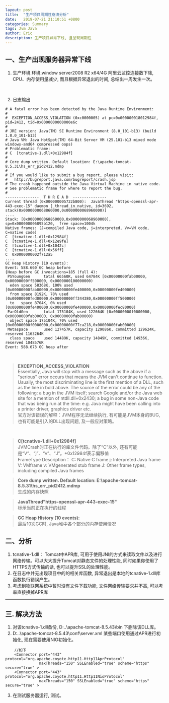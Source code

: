 ```yaml
---
layout: post
title:  "生产项目周期性崩溃分析"
date:   2019-07-21 21:10:51 +0800
categories: Summary
tags: Jvm Java
author: Eric
description: 生产项目异常下线, 且呈现周期性
---
```

   
## 一、生产出现服务器异常下线
1. 生产环境
环境:window server2008 R2 x64/4G
阿里云监控连接数下降, CPU、内存使用量减少, 而且根据异常退出的时间, 总结出一周发生一次。    
<br>  

2. 日志输出
```     
# A fatal error has been detected by the Java Runtime Environment:
#
#  EXCEPTION_ACCESS_VIOLATION (0xc0000005) at pc=0x000000018012984f, pid=2412, tid=0x0000000000000e6c
#
# JRE version: Java(TM) SE Runtime Environment (8.0_101-b13) (build 1.8.0_101-b13)
# Java VM: Java HotSpot(TM) 64-Bit Server VM (25.101-b13 mixed mode windows-amd64 compressed oops)
# Problematic frame:
# C  [tcnative-1.dll+0x12984f]
#
# Core dump written. Default location: E:\apache-tomcat-8.5.31\hs_err_pid2412.mdmp
#
# If you would like to submit a bug report, please visit:
#   http://bugreport.java.com/bugreport/crash.jsp
# The crash happened outside the Java Virtual Machine in native code.
# See problematic frame for where to report the bug.
#
---------------  T H R E A D  ---------------
Current thread (0x000000005722b800):  JavaThread "https-openssl-apr-443-exec-15" daemon [_thread_in_native, id=3692, stack(0x0000000068860000,0x0000000068960000)]    
....    
Stack: [0x0000000068860000,0x0000000068960000],  sp=0x000000006895b120,  free space=1004k
Native frames: (J=compiled Java code, j=interpreted, Vv=VM code, C=native code)
C  [tcnative-1.dll+0x12984f]
C  [tcnative-1.dll+0x12e9fe]
C  [tcnative-1.dll+0x1042c]
C  [tcnative-1.dll+0x56ff]
C  0x0000000002f712a5    
....    
GC Heap History (10 events):
Event: 588.660 GC heap before
{Heap before GC invocations=185 (full 4):
 PSYoungGen      total 66560K, used 64784K [0x00000000fab00000, 0x00000000ff500000, 0x0000000100000000)
  eden space 58368K, 100% used [0x00000000fab00000,0x00000000fe400000,0x00000000fe400000)
  from space 8192K, 78% used [0x00000000fed00000,0x00000000ff344380,0x00000000ff500000)
  to   space 8704K, 0% used [0x00000000fe400000,0x00000000fe400000,0x00000000fec80000)
 ParOldGen       total 175104K, used 122664K [0x00000000f0000000, 0x00000000fab00000, 0x00000000fab00000)
  object space 175104K, 70% used [0x00000000f0000000,0x00000000f77ca218,0x00000000fab00000)
 Metaspace       used 127457K, capacity 129086K, committed 129624K, reserved 1163264K
  class space    used 14489K, capacity 14849K, committed 14936K, reserved 1048576K
Event: 588.673 GC heap after    
```    
<br>  

> **EXCEPTION_ACCESS_VIOLATION**   
Essentially, Java will stop with a message such as the above if a "serious" error occurs that means the JVM can't continue to function. Usually, the most discriminating line is the first mention of a DLL, such as the line in bold above. The source of the error could be any of the following:
a bug in the JVM itself; search Google and/or the Java web site for a mention of ntdll.dll+0x2430;
a bug in some non-Java code that was being run at the time: e.g. Java might have been calling into a printer driver, graphics driver etc.   
官方对该错误的解释：JVM程序无法继续执行, 有可能是JVM本身的BUG, 也有可能是引入的DLL出现问题, 及一般应对策略。
<br>  

> **C[tcnative-1.dll+0x12984f]**    
JVMCrash时正在执行的库文件代码。除了“C”以外, 还有可能是“V”、“j”、“v”、“J”。+0x12984f表示偏移值    
FrameType Description：
C: Native C frame
j: Interpreted Java frame
V: VMframe
v: VMgenerated stub frame
J: Other frame types, including compiled Java frames     

> **Core dump written. Default location: E:\apache-tomcat-8.5.31\hs_err_pid2412.mdmp**   
生成的内存快照  

> **JavaThread"https-openssl-apr-443-exec-15"**    
标示当前正在执行的线程   

> **GC Heap History (10 events):**   
最后10次GC时, Java堆中各个部分的内存使用情况   

## 二、分析   
1. tcnative-1.dll： Tomcat中APR库, 可用于使用JNI的方式来读取文件以及进行网络传输。可以大大提升Tomcat对静态文件的处理性能, 同时如果你使用了HTTPS方式传输的话, 也可以提升SSL的处理性能。      
2. 在日志中并无出现项目中的的相关库函数, 异常退出是本地的tcnative-1.dll库函数执行错误产生。    
3. 考虑到物联网系统中暂时没有文件下载功能, 文件网络传输要求并不高, 可以考率直接换掉APR库      
  
-----

## 三. 解决方法    
1. 对该tcnative-1.dll备份, D:..\apache-tomcat-8.5.43\bin 下删除该DLL库。
2. D:..\apache-tomcat-8.5.43\conf\server.xml 某些端口使用通过APR进行初始化, 现在需要使用NIO初始化。
```
    //如下
    <Connector port="443" protocol="org.apache.coyote.http11.Http11AprProtocol"
               maxThreads="150" SSLEnabled="true" scheme="https" secure="true" >
    <Connector port="443" protocol="org.apache.coyote.http11.Http11NioProtocol"
               maxThreads="150" SSLEnabled="true" scheme="https" secure="true" >
```    
3. 在测试服务器运行, 测试。
